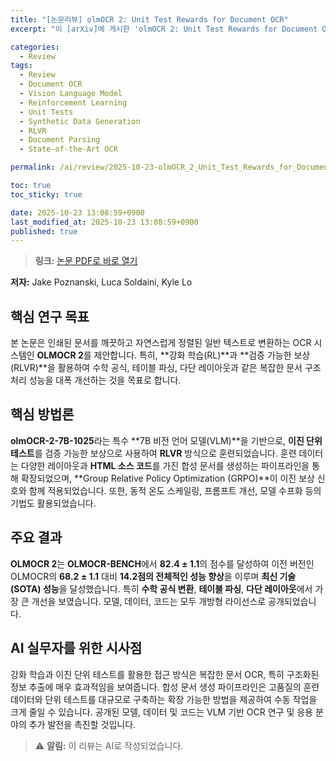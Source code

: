 ```yaml
---
title: "[논문리뷰] olmOCR 2: Unit Test Rewards for Document OCR"
excerpt: "이 [arXiv]에 게시한 'olmOCR 2: Unit Test Rewards for Document OCR' 논문에 대한 자세한 리뷰입니다."

categories:
  - Review
tags:
  - Review
  - Document OCR
  - Vision Language Model
  - Reinforcement Learning
  - Unit Tests
  - Synthetic Data Generation
  - RLVR
  - Document Parsing
  - State-of-the-Art OCR

permalink: /ai/review/2025-10-23-olmOCR_2_Unit_Test_Rewards_for_Document_OCR/

toc: true
toc_sticky: true

date: 2025-10-23 13:08:59+0900
last_modified_at: 2025-10-23 13:08:59+0900
published: true
---
```

> **링크:** [논문 PDF로 바로 열기](https://arxiv.org/abs/2510.19817)

**저자:** Jake Poznanski, Luca Soldaini, Kyle Lo



## 핵심 연구 목표
본 논문은 인쇄된 문서를 깨끗하고 자연스럽게 정렬된 일반 텍스트로 변환하는 OCR 시스템인 **OLMOCR 2**를 제안합니다. 특히, **강화 학습(RL)**과 **검증 가능한 보상(RLVR)**을 활용하여 수학 공식, 테이블 파싱, 다단 레이아웃과 같은 복잡한 문서 구조 처리 성능을 대폭 개선하는 것을 목표로 합니다.

## 핵심 방법론
**olmOCR-2-7B-1025**라는 특수 **7B 비전 언어 모델(VLM)**을 기반으로, **이진 단위 테스트**를 검증 가능한 보상으로 사용하여 **RLVR** 방식으로 훈련되었습니다. 훈련 데이터는 다양한 레이아웃과 **HTML 소스 코드**를 가진 합성 문서를 생성하는 파이프라인을 통해 확장되었으며, **Group Relative Policy Optimization (GRPO)**이 이진 보상 신호와 함께 적용되었습니다. 또한, 동적 온도 스케일링, 프롬프트 개선, 모델 수프화 등의 기법도 활용되었습니다.

## 주요 결과
**OLMOCR 2**는 **OLMOCR-BENCH**에서 **82.4 ± 1.1**의 점수를 달성하여 이전 버전인 OLMOCR의 **68.2 ± 1.1** 대비 **14.2점의 전체적인 성능 향상**을 이루며 **최신 기술(SOTA) 성능**을 달성했습니다. 특히 **수학 공식 변환**, **테이블 파싱**, **다단 레이아웃**에서 가장 큰 개선을 보였습니다. 모델, 데이터, 코드는 모두 개방형 라이선스로 공개되었습니다.

## AI 실무자를 위한 시사점
강화 학습과 이진 단위 테스트를 활용한 접근 방식은 복잡한 문서 OCR, 특히 구조화된 정보 추출에 매우 효과적임을 보여줍니다. 합성 문서 생성 파이프라인은 고품질의 훈련 데이터와 단위 테스트를 대규모로 구축하는 확장 가능한 방법을 제공하여 수동 작업을 크게 줄일 수 있습니다. 공개된 모델, 데이터 및 코드는 VLM 기반 OCR 연구 및 응용 분야의 추가 발전을 촉진할 것입니다.

> ⚠️ **알림:** 이 리뷰는 AI로 작성되었습니다.